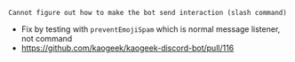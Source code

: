 `Cannot figure out how to make the bot send interaction (slash command)`
- Fix by testing with `preventEmojiSpam` which is normal message listener, not command
- https://github.com/kaogeek/kaogeek-discord-bot/pull/116